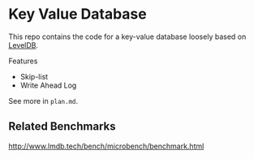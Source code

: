 # Key Value Database

This repo contains the code for a key-value database loosely based on [LevelDB](https://github.com/google/leveldb).

Features

- Skip-list
- Write Ahead Log

See more in `plan.md`.

## Related Benchmarks

<http://www.lmdb.tech/bench/microbench/benchmark.html>
